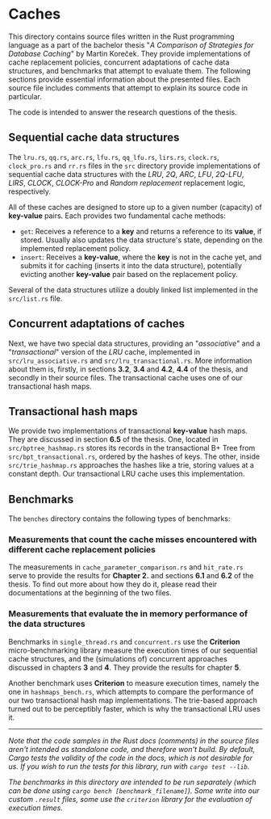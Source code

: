 # Caches

This directory contains source files written in the Rust programming language as a part of the bachelor thesis "*A Comparison of Strategies for Database Caching*" by Martin Koreček. They provide implementations of cache replacement policies, concurrent adaptations of cache data structures, and benchmarks that attempt to evaluate them. The following sections provide essential information about the presented files. Each source file includes comments that attempt to explain its source code in particular.

The code is intended to answer the research questions of the thesis.

## Sequential cache data structures

The `lru.rs`, `qq.rs`, `arc.rs`, `lfu.rs`, `qq_lfu.rs`, `lirs.rs`, `clock.rs`, `clock_pro.rs` and `rr.rs` files in the `src` directory provide implementations of sequential cache data structures with the *LRU*, *2Q*, *ARC*, *LFU*, *2Q-LFU*, *LIRS*, *CLOCK*, *CLOCK-Pro* and *Random replacement* replacement logic, respectively.

All of these caches are designed to store up to a given number (capacity) of **key-value** pairs. Each provides two fundamental cache methods:

* `get`: Receives a reference to a **key** and returns a reference to its **value**, if stored. Usually also updates the data structure's state, depending on the implemented replacement policy.
* `insert`: Receives a **key-value**, where the **key** is not in the cache yet, and submits it for caching (inserts it into the data structure), potentially evicting another **key-value** pair based on the replacement policy.

Several of the data structures utilize a doubly linked list implemented in the `src/list.rs` file.

## Concurrent adaptations of caches

Next, we have two special data structures, providing an "*associative*" and a "*transactional*" version of the *LRU* cache, implemented in `src/lru_associative.rs` and `src/lru_transactional.rs`. More information about them is, firstly, in sections **3.2**, **3.4** and **4.2**, **4.4** of the thesis, and secondly in their source files. The transactional cache uses one of our transactional hash maps.

## Transactional hash maps

We provide two implementations of transactional **key-value** hash maps. They are discussed in section **6.5** of the thesis. One, located in `src/bptree_hashmap.rs` stores its records in the transactional B+ Tree from `src/bpt_transactional.rs`, ordered by the hashes of keys. The other, inside `src/trie_hashmap.rs` approaches the hashes like a trie, storing values at a constant depth. Our transactional LRU cache uses this implementation.

## Benchmarks

The `benches` directory contains the following types of benchmarks:

### Measurements that count the cache misses encountered with different cache replacement policies

The measurements in `cache_parameter_comparison.rs` and `hit_rate.rs` serve to provide the results for **Chapter 2.** and sections **6.1** and **6.2** of the thesis. To find out more about how they do it, please read their documentations at the beginning of the two files.

### Measurements that evaluate the in memory performance of the data structures

Benchmarks in `single_thread.rs` and `concurrent.rs` use the **Criterion** micro-benchmarking library measure the execution times of our sequential cache structures, and the (simulations of) concurrent approaches discussed in chapters **3** and **4**. They provide the results for chapter **5**.

Another benchmark uses **Criterion** to measure execution times, namely the one in `hashmaps_bench.rs`, which attempts to compare the performance of our two transactional hash map implementations. The trie-based approach turned out to be perceptibly faster, which is why the transactional LRU uses it.

---

*Note that the code samples in the Rust docs (comments) in the source files aren't intended as standalone code, and therefore won't build. By default, Cargo tests the validity of the code in the docs, which is not desirable for us. If you wish to run the tests for this library, run with `cargo test --lib`.*

*The benchmarks in this directory are intended to be run separately (which can be done using `cargo bench [benchmark_filename]`). Some write into our custom `.result` files, some use the `criterion` library for the evaluation of execution times.*
